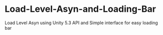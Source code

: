 # Load-Level-Asyn-and-Loading-Bar
Load Level Asyn using Unity 5.3 API and Simple interface for easy loading bar
